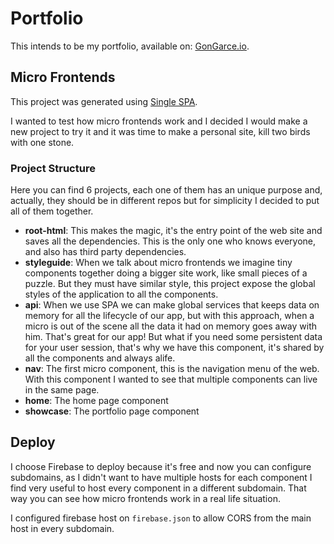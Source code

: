 # Portfolio

This intends to be my portfolio, available on: [GonGarce.io](https://gongarce.io).

## Micro Frontends

This project was generated using [Single SPA](https://es.single-spa.js.org/).

I wanted to test how micro frontends work and I decided I would make a new project to try it and it was time to make a personal site, kill two birds with one stone.

### Project Structure

Here you can find 6 projects, each one of them has an unique purpose and, actually, they should be in different repos but for simplicity I decided
to put all of them together.

- **root-html**: This makes the magic, it's the entry point of the web site and saves all the dependencies. This is the only one who knows everyone, and also has third party dependencies.
- **styleguide**: When we talk about micro frontends we imagine tiny components together doing a bigger site work, like small pieces of a puzzle.
  But they must have similar style, this project expose the global styles of the application to all the components.
- **api**: When we use SPA we can make global services that keeps data on memory for all the lifecycle of our app, but with this approach, when a micro is out of the
  scene all the data it had on memory goes away with him. That's great for our app! But what if you need some persistent data for your user session,
  that's why we have this component, it's shared by all the components and always alife.
- **nav**: The first micro component, this is the navigation menu of the web. With this component I wanted to see that multiple components can live in the same page.
- **home**: The home page component
- **showcase**: The portfolio page component

## Deploy

I choose Firebase to deploy because it's free and now you can configure subdomains, as I didn't want to have multiple hosts for each component I find very useful to host every component in a different subdomain.
That way you can see how micro frontends work in a real life situation.

I configured firebase host on `firebase.json` to allow CORS from the main host in every subdomain.
